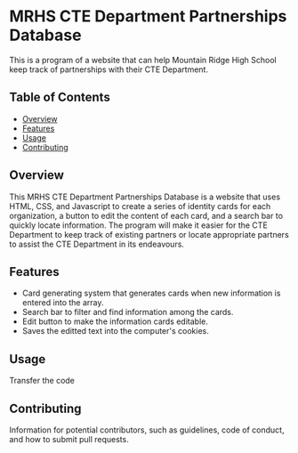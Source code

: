 # MRHS CTE Department Partnerships Database

This is a program of a website that can help Mountain Ridge High School keep track of partnerships with their CTE Department.

## Table of Contents
- [Overview](#overview)
- [Features](#features)
- [Usage](#usage)
- [Contributing](#contributing)

## Overview
This MRHS CTE Department Partnerships Database is a website that uses HTML, CSS, and Javascript to create a series of identity cards for each organization, a button to edit the content of each card, and a search bar to quickly locate information. The program will make it easier for the CTE Department to keep track of existing partners or locate appropriate partners to assist the CTE Department in its endeavours. 

## Features
* Card generating system that generates cards when new information is entered into the array.
* Search bar to filter and find information among the cards.
* Edit button to make the information cards editable.
* Saves the editted text into the computer's cookies.

## Usage
Transfer the code

## Contributing
Information for potential contributors, such as guidelines, code of conduct, and how to submit pull requests.

